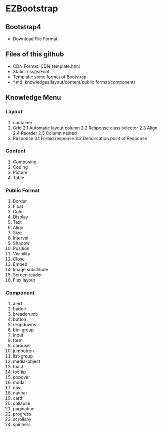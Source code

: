 # EZBootstrap

## Bootstrap4

- Download File Format:

<!doctype html>
<html lang="en">
    <head>
        <meta name="viewport" content="width=device-width, initial-scale=1, shrink-to-fit=no">
        <link rel="stylesheet" href="Static/css/bootstrap.min.css"/>
    </head>
    <body>
        <script src="Static/js/jquery.min.js"></script>
        <script src="Static/js/popper.min.js"></script>
        <script src="Static/js/bootstrap.min.js"></script>
    </body>
</html>

## Files of this github

- CDN Format: CDN_template.html
- Static: css/js/Font
- Template: some format of Bootstrap
- \*.md: knowledges(layout/content/public format/component)

## Knowledge Menu

### Layout

1. container
2. Grid
   2.1 Automatic layout column
   2.2 Response class selector
   2.3 Align
   2.4 Reorder
   2.5 Column nested
3. Response
   3.1 Forbid response
   3.2 Demarcation point of Response

### Content

1. Composing
2. Coding
3. Picture
4. Table

### Public Format

1. Border
2. Float
3. Color
4. Display
5. Text
6. Align
7. Size
8. Interval
9. Shadow
10. Position
11. Visibility
12. Close
13. Embed
14. Image substitude
15. Screen reader
16. Flex layout

### Component

1. alert
2. badge
3. breadcrumb
4. button
5. dropdowns
6. btn-group
7. input
8. form
9. carousel
10. jumbotron
11. list-group
12. media-object
13. toast
14. tooltip
15. popover
16. modal
17. nav
18. navbar
19. card
20. collapse
21. pagination
22. progress
23. scrollspy
24. spinners
